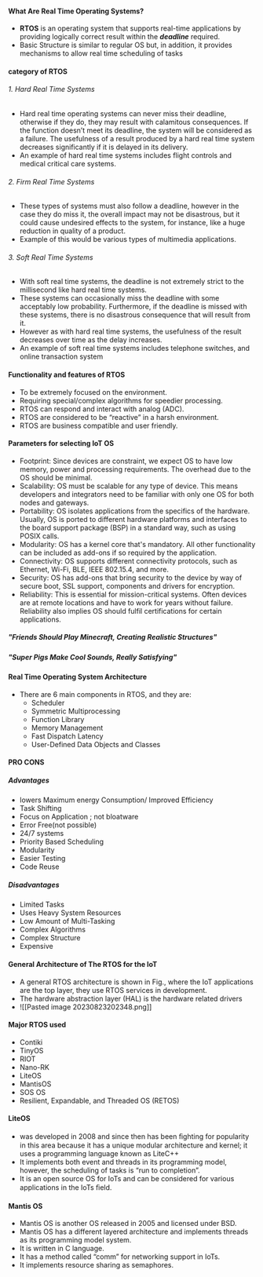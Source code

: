 #### What Are Real Time Operating Systems?
- **RTOS** is an operating system that supports real-time applications by providing logically correct result within the ***deadline*** required.
- Basic Structure is similar to regular OS but, in addition, it provides mechanisms to allow real time scheduling of tasks

#### category of RTOS
###### 1. Hard Real Time Systems
- Hard real time operating systems can never miss their deadline, otherwise if they do, they may result with calamitous consequences. If the function doesn’t meet its deadline, the system will be considered as a failure. The usefulness of a result produced by a hard real time system decreases significantly if it is delayed in its delivery.    
- An example of hard real time systems includes flight controls and medical critical care systems.
###### 2. Firm Real Time Systems
- These types of systems must also follow a deadline, however in the case they do miss it, the overall impact may not be disastrous, but it could cause undesired effects to the system, for instance, like a huge reduction in quality of a product.
- Example of this would be various types of multimedia applications.
###### 3. Soft Real Time Systems
- With soft real time systems, the deadline is not extremely strict to the millisecond like hard real time systems. 
- These systems can occasionally miss the deadline with some acceptably low probability. Furthermore, if the deadline is missed with these systems, there is no disastrous consequence that will result from it. 
- However as with hard real time systems, the usefulness of the result decreases over time as the delay increases.  
- An example of soft real time systems includes telephone switches, and online transaction system


#### Functionality and features of RTOS

- To be extremely focused on the environment.
- Requiring special/complex algorithms for speedier processing.
- RTOS can respond and interact with analog (ADC).
- RTOS are considered to be “reactive” in a harsh environment.
- RTOS are business compatible and user friendly.

#### Parameters for selecting IoT OS
- Footprint: Since devices are constraint, we expect OS to have low memory, power and processing requirements. The overhead due to the OS should be minimal.
- Scalability: OS must be scalable for any type of device. This means developers and integrators need to be familiar with only one OS for both nodes and gateways.
- Portability: OS isolates applications from the specifics of the hardware. Usually, OS is ported to different hardware platforms and interfaces to the board support package (BSP) in a standard way, such as using POSIX calls.
- Modularity: OS has a kernel core that's mandatory. All other functionality can be included as add-ons if so required by the application.
- Connectivity: OS supports different connectivity protocols, such as Ethernet, Wi-Fi, BLE, IEEE 802.15.4, and more.
- Security: OS has add-ons that bring security to the device by way of secure boot, SSL support, components and drivers for encryption.
- Reliability: This is essential for mission-critical systems. Often devices are at remote locations and have to work for years without failure. Reliability also implies OS should fulfil certifications for certain applications.


##### "Friends Should Play Minecraft, Creating Realistic Structures"
##### "Super Pigs Make Cool Sounds, Really Satisfying"



#### Real Time Operating System Architecture 
- There are 6 main components in RTOS, and they are:
	- Scheduler
	- Symmetric Multiprocessing
	- Function Library
	- Memory Management    
	- Fast Dispatch Latency
	- User-Defined Data Objects and Classes

#### PRO CONS
##### Advantages 
- lowers Maximum energy Consumption/ Improved Efficiency
- Task Shifting
- Focus on Application ; not bloatware
- Error Free(not possible)
- 24/7 systems
- Priority Based Scheduling
- Modularity
- Easier Testing
- Code Reuse

##### Disadvantages
- Limited Tasks
- Uses Heavy System Resources
- Low Amount of Multi-Tasking
- Complex Algorithms
- Complex Structure
- Expensive

#### General Architecture of The RTOS for the IoT

- A general RTOS architecture is shown in Fig., where the IoT applications are the top layer, they use RTOS services in development. 
- The hardware abstraction layer (HAL) is the hardware related drivers
- ![[Pasted image 20230823202348.png]]

#### Major RTOS used
- Contiki
- TinyOS
- RIOT
- Nano-RK
- LiteOS
- MantisOS
- SOS OS
- Resilient, Expandable, and Threaded OS (RETOS)
#### LiteOS
- was developed in 2008 and since then has been ﬁghting for popularity in this area because it has a unique modular architecture and kernel; it uses a programming language known as LiteC++  
- It implements both event and threads in its programming model, however, the scheduling of tasks is “run to completion”.
- It is an open source OS for IoTs and can be considered for various applications in the IoTs ﬁeld.
#### Mantis OS
- Mantis OS is another OS released in 2005 and licensed under BSD.
- Mantis OS has a different layered architecture and implements threads as its programming model system. 
- It is written in C language. 
- It has a method called “comm” for networking support in IoTs. 
- It implements resource sharing as semaphores.